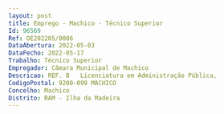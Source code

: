 ```yaml
--- 
layout: post
title: Emprego - Machico - Técnico Superior
Id: 96569
Ref: OE202205/0086
DataAbertura: 2022-05-03
DataFecho: 2022-05-17
Trabalho: Técnico Superior
Empregador: Câmara Municipal de Machico
Descricao: REF. B   Licenciatura em Administração Pública,
CodigoPostal: 9200-099 MACHICO
Concelho: Machico
Distrito: RAM - Ilha da Madeira
--- 
```

